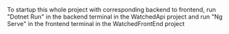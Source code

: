 To startup this whole project with corresponding backend to frontend, run "Dotnet Run" in the backend terminal in the WatchedApi project and run "Ng Serve" in the frontend terminal in the WatchedFrontEnd project
